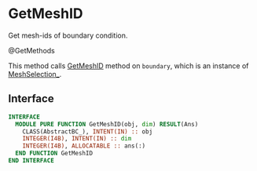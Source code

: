 # GetMeshID

Get mesh-ids of boundary condition.

<span class="badge badge--secondary"> @GetMethods </span>

This method calls [GetMeshID](../MeshSelection/GetMeshID.md) method on `boundary`, which is an instance of [MeshSelection_](../MeshSelection/MeshSelection_.md).

## Interface

```fortran
INTERFACE
  MODULE PURE FUNCTION GetMeshID(obj, dim) RESULT(Ans)
    CLASS(AbstractBC_), INTENT(IN) :: obj
    INTEGER(I4B), INTENT(IN) :: dim
    INTEGER(I4B), ALLOCATABLE :: ans(:)
  END FUNCTION GetMeshID
END INTERFACE
```
